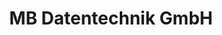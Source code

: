 ---
title: "MB Datentechnik GmbH"
url: /bad-neustadt-an-der-saale/mb-datentechnik-gmbh/
shop: Computer
---